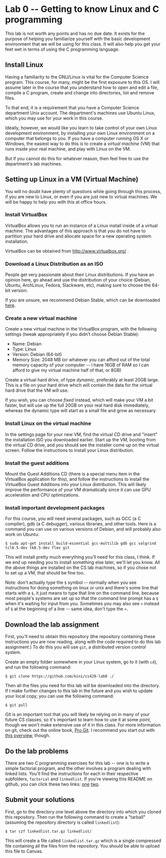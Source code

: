 # Lab 0 -- Getting to know Linux and C programming

This lab is not worth any points and has no due date.  It exists for
the purpose of helping you familiarize yourself with the basic
development environment that we will be using for this class.  It will
also help you get your feet wet in terms of using the C programming
language.

## Install Linux

Having a familiarity to the GNU/Linux is vital for the Computer
Science program.  This course, for many, might be the first exposure
to this OS.  I will assume later in the course that you understand how
to open and edit a file, compile a C program, create and change into
directories, list and remove files.

To that end, it is a requirement that you have a Computer Science
department Unix account.  The department's machines use Ubuntu Linux,
which you may use for your work in this course.

Ideally, however, we would like you learn to take control of your own
Linux development environment, by installing your own Linux
environment on a computer that belongs to you.  If you have a computer
running OS X or Windows, the easiest way to do this is to create a
*virtual machine* (VM) that runs inside your real machine, and play
with Linux on the VM.

But if you cannot do this for whatever reason, then feel free to use
the department's lab machines.

## Setting up Linux in a VM (Virtual Machine)

You will no doubt have plenty of questions while going through this
process, if you are new to Linux, or even if you are just new to
virtual machines.  We will be happy to help you with this at office
hours.

### Install VirtualBox

VirtualBox allows you to run an instance of a Linux install inside of
a virtual machine.  The advantages of this approach is that you do not
have to partition your hard drive and allocate space for a new
operating system installation.

VirtualBox can be obtained from http://www.virtualbox.org/ .

### Download a Linux Distribution as an ISO

People get very passionate about their Linux distributions.  If you
have an opinion here, go ahead and use the distribution of your choice
(Debian, Ubuntu, ArchLinux, Fedora, Slackware, etc), making sure to
choose the 64-bit version.

If you are unsure, we recommend Debian Stable, which can be downloaded
[here](https://www.debian.org/releases/stable/).

### Create a new virtual machine

Create a new virtual machine in the VirtualBox program, with the
following settings (tweak appropriately if you didn't choose Debian
Stable):

- Name: Debian
- Type: Linux
- Version: Debian (64-bit)
- Memory Size: 2048 MB (or whatever you can afford out of the total
  memory capacity of your computer -- I have 16GB of RAM so I can
  afford to give my virtual machine half of that, or 8GB)

Create a virtual hard drive, of type *dynamic*, preferably at least
20GB large.  This is a file on your hard drive which will contain the
data for the virtual hard drive that the VM will use.

If you wish, you can choose *fixed* instead, which will make your VM a
bit faster, but will use up the full 20GB on your real hard disk
immediately, whereas the dynamic type will start as a small file and
grow as necessary.

### Install Linux on the virtual machine

In the settings page for your new VM, find the virtual CD drive and
"insert" the installation ISO you downloaded earlier.  Start up the
VM, booting from the virtual CD drive, and you should see the
installer come up on the virtual screen.  Follow the instructions to
install your Linux distribution.

### Install the guest additions

Mount the Guest Additions CD (there is a special menu item in the
VirtualBox application for this), and follow the instructions to
install the VirtualBox Guest Additions into your Linux distribution.
This will likely improve the performance of your VM dramatically since
it can use GPU acceleration and CPU optimizations.

### Install important development packages

For this course, you will need several packages, such as GCC (a C
compiler), gdb (a C debugger), various libraries, and other tools.
Here is a command you can use on various versions of Debian, and will
probably also work on Ubuntu:

    $ sudo apt-get install build-essential gcc-multilib gdb gcc valgrind tcl8.5-dev tk8.5-dev flex git

This will install pretty much everything you'll need for this class, I
think.  If we end up needing you to install something else later,
we'll let you know.  All the above things are installed on the CS lab
machines, so if you chose not to set up a VM, that should be fine too.

Note: don't actually type the `$` symbol -- normally when you see
instructions for doing something on linux or unix and there's some
line that starts with a `$`, it just means to type that line on the
command line, because most people's systems are set up so that the
command line prompt has a `$` when it's waiting for input from you.
Sometimes you may also see `>` instead of `$` at the beginning of a
line -- same idea, don't type the `>`.

## Download the lab assignment

First, you'll need to obtain this repository (the repository
containing these instructions you are now reading, along with the code
required to do this lab assignment.)  To do this you will use `git`, a
distributed version control system.

Create an empty folder somewhere in your Linux system, go to it (with
`cd`), and run the following command:

    $ git clone https://github.com/kini/cs429-lab0 ./

Then all the files you need for this lab will be downloaded into the
directory.  If I make further changes to this lab in the future and
you wish to update your local copy, you can use the following command:

    $ git pull

Git is an important tool that you will likely be relying on in many of
your future CS classes, so it's important to learn how to use it at
some point, though we won't make extensive use of it in this class.
For more information on git, check out the online book,
[Pro Git](https://git-scm.com/book/).  I recommend you start out with
[this overview](http://gitolite.com/gcs.html), though.

## Do the lab problems

There are two C programming exercises for this lab -- one is to write
a simple factorial program, and the other involves a program dealing
with linked lists.  You'll find the instructions for each in their
respective subfolders, `factorial` and `linkedlist`.  If you're
viewing this README on github, you can click these two links:
[one](factorial/README.md) [two](linkedlist/README.md).

## Submit your solutions

First, go to the directory one level above the directory into which
you cloned this repository.  Then run the following command to create
a "tarball" (assuming the repository directory is called
`linkedlist`):

    $ tar czf linkedlist.tar.gz linkedlist/

This will create a file called `linkedlist.tar.gz` which is a single
compressed file containing all the files from the repository.  You
should be able to upload this file to Canvas.
